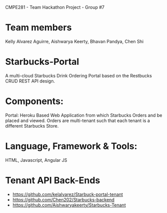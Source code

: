 CMPE281 - Team Hackathon Project - Group #7

# Team members

Kelly Alvarez Aguirre, Aishwarya Keerty, Bhavan Pandya, Chen Shi

# Starbucks-Portal

A multi-cloud Starbucks Drink Ordering Portal based on the Restbucks CRUD REST API design. 

# Components:

Portal:  Heroku Based Web Application from which Starbucks Orders and be placed and viewed.  Orders are multi-tenant such that each tenant is a different Starbucks Store. 

# Language, Framework & Tools: 
HTML, Javascript, Angular JS



# Tenant API Back-Ends
- https://github.com/kelalvarez/Starbuck-portal-tenant
- https://github.com/Chen202/Starbucks-backend
- https://github.com/Aishwaryakeerty/Starbucks-Tenant

